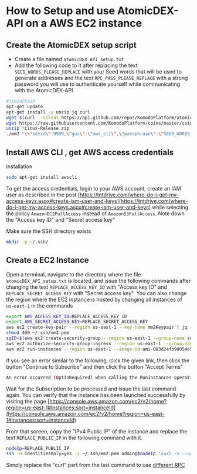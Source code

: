 # How to Setup and use AtomicDEX-API on a AWS EC2 instance

## Create the AtomicDEX setup script

- Create a file named `atomicDEX_API_setup.txt`
- Add the following code to it after replacing the text `SEED_WORDS_PLEASE_REPLACE` with your Seed words that will be used to generate addresses and the text `RPC_PASS_PLEASE_REPLACE` with a strong password you will use to authenticate yourself while communicating with the AtomicDEX-API

```bash
#!/bin/bash
apt-get update
apt-get install -y unzip jq curl
wget $(curl --silent https://api.github.com/repos/KomodoPlatform/atomicDEX-API/releases | jq -r '.[0].assets[] | select(.name | endswith("Linux-Release.zip")).browser_download_url')
wget https://raw.githubusercontent.com/KomodoPlatform/coins/master/coins
unzip *Linux-Release.zip
./mm2 "{\"netid\":9999,\"gui\":\"aws_cli\",\"passphrase\":\"SEED_WORDS_PLEASE_REPLACE\",\"rpc_password\":\"RPC_PASS_PLEASE_REPLACE\",\"myipaddr\":\"0.0.0.0\"}"
```

## Install AWS CLI , get AWS access credentials

Installation

```bash
sudo apt-get install awscli
```

To get the access credentials, login to your AWS account, create an IAM user as described in the post [https://tntdrive.com/where-do-i-get-my-access-keys.aspx#create-iam-user-and-keys](https://tntdrive.com/where-do-i-get-my-access-keys.aspx#create-iam-user-and-keys) while selecting the policy `AmazonEC2FullAccess` instead of `AmazonS3FullAccess`. Note down the "Access key ID" and "Secret access key"

Make sure the SSH directory exists

```bash
mkdir -p ~/.ssh/
```

## Create a EC2 Instance

Open a terminal, navigate to the directory where the file `atomicDEX_API_setup.txt` is located, and issue the following commands after changing the text `REPLACE_ACCESS_KEY_ID` with "Access key ID" and `REPLACE_SECRET_ACCESS_KEY` with "Secret access key". You can also change the region where the EC2 instance is hosted by changing all instances of `us-east-1` in the commands

```bash
export AWS_ACCESS_KEY_ID=REPLACE_ACCESS_KEY_ID
export AWS_SECRET_ACCESS_KEY=REPLACE_SECRET_ACCESS_KEY
aws ec2 create-key-pair --region us-east-1 --key-name mm2Keypair | jq -r .KeyMaterial > ~/.ssh/mm2.pem
chmod 400 ~/.ssh/mm2.pem
sgID=$(aws ec2 create-security-group --region us-east-1 --group-name sgMM2 --description "sg-mm2"| jq -r '.GroupId')
aws ec2 authorize-security-group-ingress --region us-east-1 --group-name sgMM2 --protocol all --cidr 0.0.0.0/0
aws ec2 run-instances --region us-east-1 --image-id ami-083d24fb90054e5f0 --count 1 --instance-type t3.micro --key-name mm2Keypair --security-group-ids $sgID --user-data file://atomicDEX_API_setup.txt
```

If you see an error similar to the following, click the given link, then click the button "Continue to Subscribe" and then click the button "Accept Terms"

```bash
An error occurred (OptInRequired) when calling the RunInstances operation: In order to use this AWS Marketplace product you need to accept terms and subscribe. To do so please visit https://aws.amazon.com/marketplace/pp?sku=auhljmclkudu651zy27rih2x2
```

Wait for the Subscription to be processed and issue the last command again.
You can verify that the instance has been launched successfully by visiting the page [https://console.aws.amazon.com/ec2/v2/home?region=us-east-1#Instances:sort=instanceId](https://console.aws.amazon.com/ec2/v2/home?region=us-east-1#Instances:sort=instanceId)

From that screen, copy the "IPv4 Public IP" of the instance and replace the text `REPLACE_PUBLIC_IP` in the following command with it.

```bash
nodeIp=REPLACE_PUBLIC_IP
ssh -o IdentitiesOnly=yes -i ~/.ssh/mm2.pem admin@$nodeIp 'curl -s --url "http://127.0.0.1:7783" --data "{\"userpass\":\"RPC_PASS_PLEASE_REPLACE\",\"method\":\"version\"}"'
```

Simply replace the "curl" part from the last command to use [different RPC](https://developers.atomicdex.io/basic-docs/atomicdex/atomicdex-api.html)